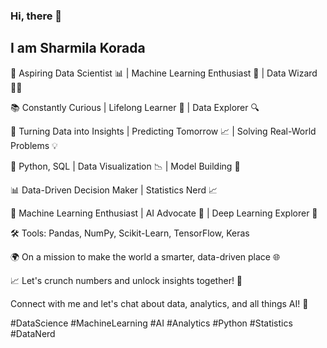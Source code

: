 ### Hi, there 👋
## I am Sharmila Korada

👋 Aspiring Data Scientist 📊 | Machine Learning Enthusiast 🤖 | Data Wizard 🧙‍♂️

📚 Constantly Curious | Lifelong Learner 🌱 | Data Explorer 🔍

🔬 Turning Data into Insights | Predicting Tomorrow 📈 | Solving Real-World Problems 💡

🧠 Python, SQL | Data Visualization 📉 | Model Building 🧱

📊 Data-Driven Decision Maker | Statistics Nerd 📈 

🤖 Machine Learning Enthusiast | AI Advocate 🤖 | Deep Learning Explorer 🌌

🛠️ Tools: Pandas, NumPy, Scikit-Learn, TensorFlow, Keras

🌍 On a mission to make the world a smarter, data-driven place 🌐

📈 Let's crunch numbers and unlock insights together! 💬

Connect with me and let's chat about data, analytics, and all things AI! 📩

#DataScience #MachineLearning #AI #Analytics #Python #Statistics #DataNerd

